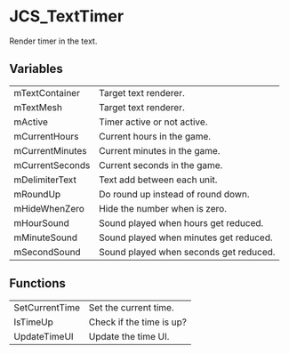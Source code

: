 # JCS_TextTimer

Render timer in the text.

## Variables

<table>
<tr>
<td>mTextContainer</td>
<td>Target text renderer.</td>
</tr>

<tr>
<td>mTextMesh</td>
<td>Target text renderer.</td>
</tr>

<tr>
<td>mActive</td>
<td>Timer active or not active.</td>
</tr>

<tr>
<td>mCurrentHours</td>
<td>Current hours in the game.</td>
</tr>

<tr>
<td>mCurrentMinutes</td>
<td>Current minutes in the game.</td>
</tr>

<tr>
<td>mCurrentSeconds</td>
<td>Current seconds in the game.</td>
</tr>

<tr>
<td>mDelimiterText</td>
<td>Text add between each unit.</td>
</tr>

<tr>
<td>mRoundUp</td>
<td>Do round up instead of round down.</td>
</tr>

<tr>
<td>mHideWhenZero</td>
<td>Hide the number when is zero.</td>
</tr>

<tr>
<td>mHourSound</td>
<td>Sound played when hours get reduced.</td>
</tr>

<tr>
<td>mMinuteSound</td>
<td>Sound played when minutes get reduced.</td>
</tr>

<tr>
<td>mSecondSound</td>
<td>Sound played when seconds get reduced.</td>
</tr>
</table>

## Functions

<table>
<tr>
<td>SetCurrentTime</td>
<td>Set the current time.</td>
</tr>

<tr>
<td>IsTimeUp</td>
<td>Check if the time is up?</td>
</tr>

<tr>
<td>UpdateTimeUI</td>
<td>Update the time UI.</td>
</tr>
</table>

